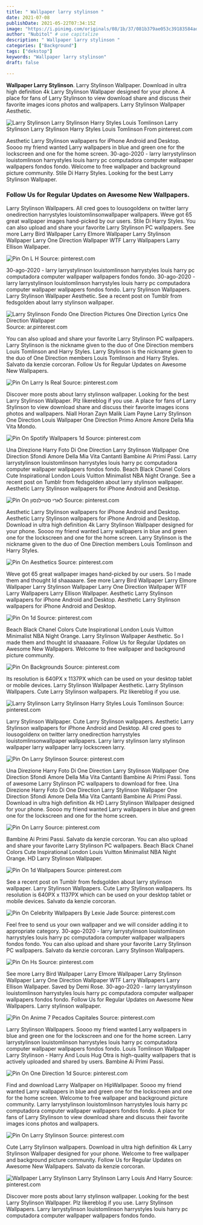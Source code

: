 ```yaml
---
title: " Wallpaper larry stylinson "
date: 2021-07-08
publishDate: 2021-05-22T07:34:15Z
image: "https://i.pinimg.com/originals/08/1b/37/081b379ae053c39183584ad64dc199c2.jpg"
author: "Nubitol" # use capitalize
description: " Wallpaper larry stylinson "
categories: ["Background"]
tags: ["dekstop"]
keywords: "Wallpaper larry stylinson"
draft: false

---
```



**Wallpaper Larry Stylinson**. Larry Stylinson Wallpaper. Download in ultra high definition 4k Larry Stylinson Wallpaper designed for your phone. A place for fans of Larry Stylinson to view download share and discuss their favorite images icons photos and wallpapers. Larry Stylinson Wallpaper Aesthetic.

![Larry Stylinson Larry Stylinson Harry Styles Louis Tomlinson](https://i.pinimg.com/736x/07/38/fe/0738fecf73256b1e9f7376c0fa5c5a66.jpg "Larry Stylinson Larry Stylinson Harry Styles Louis Tomlinson")
Larry Stylinson Larry Stylinson Harry Styles Louis Tomlinson From pinterest.com


Aesthetic Larry Stylinson wallpapers for iPhone Android and Desktop. Soooo my friend wanted Larry wallpapers in blue and green one for the lockscreen and one for the home screen. 30-ago-2020 - larry larrystylinson louistomlinson harrystyles louis harry pc computadora computer wallpaper wallpapers fondos fondo. Welcome to free wallpaper and background picture community. Stile Di Harry Styles. Looking for the best Larry Stylinson Wallpaper.

### Follow Us for Regular Updates on Awesome New Wallpapers.

Larry Stylinson Wallpapers. All cred goes to lousogoldenx on twitter larry onedirection harrystyles louistomlinsonwallpaper wallpapers. Weve got 65 great wallpaper images hand-picked by our users. Stile Di Harry Styles. You can also upload and share your favorite Larry Stylinson PC wallpapers. See more Larry Bird Wallpaper Larry Elmore Wallpaper Larry Stylinson Wallpaper Larry One Direction Wallpaper WTF Larry Wallpapers Larry Ellison Wallpaper.


![Pin On L H](https://i.pinimg.com/originals/2f/4f/6d/2f4f6d21fb298f64955e24b0a4436279.png "Pin On L H")
Source: pinterest.com

30-ago-2020 - larry larrystylinson louistomlinson harrystyles louis harry pc computadora computer wallpaper wallpapers fondos fondo. 30-ago-2020 - larry larrystylinson louistomlinson harrystyles louis harry pc computadora computer wallpaper wallpapers fondos fondo. Larry Stylinson Wallpapers. Larry Stylinson Wallpaper Aesthetic. See a recent post on Tumblr from fedsgolden about larry stylinson wallpaper.

![Larry Stylinson Fondo One Direction Pictures One Direction Lyrics One Direction Wallpaper](https://i.pinimg.com/originals/ec/e7/63/ece763ab1cc2666b2f86f6fb0c931826.jpg "Larry Stylinson Fondo One Direction Pictures One Direction Lyrics One Direction Wallpaper")
Source: ar.pinterest.com

You can also upload and share your favorite Larry Stylinson PC wallpapers. Larry Stylinson is the nickname given to the duo of One Direction members Louis Tomlinson and Harry Styles. Larry Stylinson is the nickname given to the duo of One Direction members Louis Tomlinson and Harry Styles. Salvato da kenzie corcoran. Follow Us for Regular Updates on Awesome New Wallpapers.

![Pin On Larry Is Real](https://i.pinimg.com/736x/37/93/92/37939274b9e857f6e3e545c0dd8e48d7.jpg "Pin On Larry Is Real")
Source: pinterest.com

Discover more posts about larry stylinson wallpaper. Looking for the best Larry Stylinson Wallpaper. Plz likereblog if you use. A place for fans of Larry Stylinson to view download share and discuss their favorite images icons photos and wallpapers. Niall Horan Zayn Malik Liam Payne Larry Stylinson One Direction Louis Wallpaper One Direction Primo Amore Amore Della Mia Vita Mondo.

![Pin On Spotify Wallpapers 1d](https://i.pinimg.com/736x/2c/e1/03/2ce10318aff62af5ffc687e06ebd0c3f.jpg "Pin On Spotify Wallpapers 1d")
Source: pinterest.com

Una Direzione Harry Foto Di One Direction Larry Stylinson Wallpaper One Direction Sfondi Amore Della Mia Vita Cantanti Bambine Ai Primi Passi. Larry larrystylinson louistomlinson harrystyles louis harry pc computadora computer wallpaper wallpapers fondos fondo. Beach Black Chanel Сolors Cute Inspirational London Louis Vuitton Minimalist NBA Night Orange. See a recent post on Tumblr from fedsgolden about larry stylinson wallpaper. Aesthetic Larry Stylinson wallpapers for iPhone Android and Desktop.

![Pin On לארי סטיילנסון](https://i.pinimg.com/originals/1c/12/b2/1c12b245303e9ab0e8c12832895ea6e2.jpg "Pin On לארי סטיילנסון")
Source: pinterest.com

Aesthetic Larry Stylinson wallpapers for iPhone Android and Desktop. Aesthetic Larry Stylinson wallpapers for iPhone Android and Desktop. Download in ultra high definition 4k Larry Stylinson Wallpaper designed for your phone. Soooo my friend wanted Larry wallpapers in blue and green one for the lockscreen and one for the home screen. Larry Stylinson is the nickname given to the duo of One Direction members Louis Tomlinson and Harry Styles.

![Pin On Aesthetics](https://i.pinimg.com/564x/86/53/a6/8653a6b0c1b294f2cde58c029b680ed0.jpg "Pin On Aesthetics")
Source: pinterest.com

Weve got 65 great wallpaper images hand-picked by our users. So I made them and thought Id shaaaaare. See more Larry Bird Wallpaper Larry Elmore Wallpaper Larry Stylinson Wallpaper Larry One Direction Wallpaper WTF Larry Wallpapers Larry Ellison Wallpaper. Aesthetic Larry Stylinson wallpapers for iPhone Android and Desktop. Aesthetic Larry Stylinson wallpapers for iPhone Android and Desktop.

![Pin On 1d](https://i.pinimg.com/originals/c6/6b/92/c66b92dc006ed93545037290fdf968fa.jpg "Pin On 1d")
Source: pinterest.com

Beach Black Chanel Сolors Cute Inspirational London Louis Vuitton Minimalist NBA Night Orange. Larry Stylinson Wallpaper Aesthetic. So I made them and thought Id shaaaaare. Follow Us for Regular Updates on Awesome New Wallpapers. Welcome to free wallpaper and background picture community.

![Pin On Backgrounds](https://i.pinimg.com/originals/2a/b5/aa/2ab5aad46272b10019421bcf4a08f3ed.jpg "Pin On Backgrounds")
Source: pinterest.com

Its resolution is 640PX x 1137PX which can be used on your desktop tablet or mobile devices. Larry Stylinson Wallpaper Aesthetic. Larry Stylinson Wallpapers. Cute Larry Stylinson wallpapers. Plz likereblog if you use.

![Larry Stylinson Larry Stylinson Harry Styles Louis Tomlinson](https://i.pinimg.com/736x/07/38/fe/0738fecf73256b1e9f7376c0fa5c5a66.jpg "Larry Stylinson Larry Stylinson Harry Styles Louis Tomlinson")
Source: pinterest.com

Larry Stylinson Wallpaper. Cute Larry Stylinson wallpapers. Aesthetic Larry Stylinson wallpapers for iPhone Android and Desktop. All cred goes to lousogoldenx on twitter larry onedirection harrystyles louistomlinsonwallpaper wallpapers. Larry larry stylinson larry stylinson wallpaper larry wallpaper larry lockscreen larry.

![Pin On Larry Stylinson](https://i.pinimg.com/736x/60/21/2c/60212c6cfe0f584762c8d8ea2cbd1be0.jpg "Pin On Larry Stylinson")
Source: pinterest.com

Una Direzione Harry Foto Di One Direction Larry Stylinson Wallpaper One Direction Sfondi Amore Della Mia Vita Cantanti Bambine Ai Primi Passi. Tons of awesome Larry Stylinson PC wallpapers to download for free. Una Direzione Harry Foto Di One Direction Larry Stylinson Wallpaper One Direction Sfondi Amore Della Mia Vita Cantanti Bambine Ai Primi Passi. Download in ultra high definition 4k HD Larry Stylinson Wallpaper designed for your phone. Soooo my friend wanted Larry wallpapers in blue and green one for the lockscreen and one for the home screen.

![Pin On Larry](https://i.pinimg.com/564x/47/de/a1/47dea1c9f8a260500fcc480192955ec9.jpg "Pin On Larry")
Source: pinterest.com

Bambine Ai Primi Passi. Salvato da kenzie corcoran. You can also upload and share your favorite Larry Stylinson PC wallpapers. Beach Black Chanel Сolors Cute Inspirational London Louis Vuitton Minimalist NBA Night Orange. HD Larry Stylinson Wallpaper.

![Pin On 1d Wallpapers](https://i.pinimg.com/736x/9a/6c/4b/9a6c4b7464e4f998d675ffe71d291ed9.jpg "Pin On 1d Wallpapers")
Source: pinterest.com

See a recent post on Tumblr from fedsgolden about larry stylinson wallpaper. Larry Stylinson Wallpapers. Cute Larry Stylinson wallpapers. Its resolution is 640PX x 1137PX which can be used on your desktop tablet or mobile devices. Salvato da kenzie corcoran.

![Pin On Celebrity Wallpapers By Lexie Jade](https://i.pinimg.com/originals/11/a3/0b/11a30b62a3b08992b06b42684a2ade11.jpg "Pin On Celebrity Wallpapers By Lexie Jade")
Source: pinterest.com

Feel free to send us your own wallpaper and we will consider adding it to appropriate category. 30-ago-2020 - larry larrystylinson louistomlinson harrystyles louis harry pc computadora computer wallpaper wallpapers fondos fondo. You can also upload and share your favorite Larry Stylinson PC wallpapers. Salvato da kenzie corcoran. Larry Stylinson Wallpapers.

![Pin On Hs](https://i.pinimg.com/originals/7d/6e/08/7d6e08a091c57e803275ccbe519911c6.jpg "Pin On Hs")
Source: pinterest.com

See more Larry Bird Wallpaper Larry Elmore Wallpaper Larry Stylinson Wallpaper Larry One Direction Wallpaper WTF Larry Wallpapers Larry Ellison Wallpaper. Saved by Demi Rose. 30-ago-2020 - larry larrystylinson louistomlinson harrystyles louis harry pc computadora computer wallpaper wallpapers fondos fondo. Follow Us for Regular Updates on Awesome New Wallpapers. Larry stylinson wallpaper.

![Pin On Anime 7 Pecados Capitales](https://i.pinimg.com/736x/4c/7f/97/4c7f97ca627948124e98091e3c3c4578.jpg "Pin On Anime 7 Pecados Capitales")
Source: pinterest.com

Larry Stylinson Wallpapers. Soooo my friend wanted Larry wallpapers in blue and green one for the lockscreen and one for the home screen. Larry larrystylinson louistomlinson harrystyles louis harry pc computadora computer wallpaper wallpapers fondos fondo. Louis Tomlinson Wallpaper Larry Stylinson - Harry And Louis Hug Otra is high-quality wallpapers that is actively uploaded and shared by users. Bambine Ai Primi Passi.

![Pin On One Direction 1d](https://i.pinimg.com/originals/45/e2/1c/45e21c71055892103194b323873c8357.jpg "Pin On One Direction 1d")
Source: pinterest.com

Find and download Larry Wallpaper on HipWallpaper. Soooo my friend wanted Larry wallpapers in blue and green one for the lockscreen and one for the home screen. Welcome to free wallpaper and background picture community. Larry larrystylinson louistomlinson harrystyles louis harry pc computadora computer wallpaper wallpapers fondos fondo. A place for fans of Larry Stylinson to view download share and discuss their favorite images icons photos and wallpapers.

![Pin On Larry Stylinson](https://i.pinimg.com/736x/3f/4c/76/3f4c762ba0824433297b0ac41189d6eb.jpg "Pin On Larry Stylinson")
Source: pinterest.com

Cute Larry Stylinson wallpapers. Download in ultra high definition 4k Larry Stylinson Wallpaper designed for your phone. Welcome to free wallpaper and background picture community. Follow Us for Regular Updates on Awesome New Wallpapers. Salvato da kenzie corcoran.

![Wallpaper Larry Stylinson Larry Stylinson Larry Louis And Harry](https://i.pinimg.com/originals/08/1b/37/081b379ae053c39183584ad64dc199c2.jpg "Wallpaper Larry Stylinson Larry Stylinson Larry Louis And Harry")
Source: pinterest.com

Discover more posts about larry stylinson wallpaper. Looking for the best Larry Stylinson Wallpaper. Plz likereblog if you use. Larry Stylinson Wallpapers. Larry larrystylinson louistomlinson harrystyles louis harry pc computadora computer wallpaper wallpapers fondos fondo.

